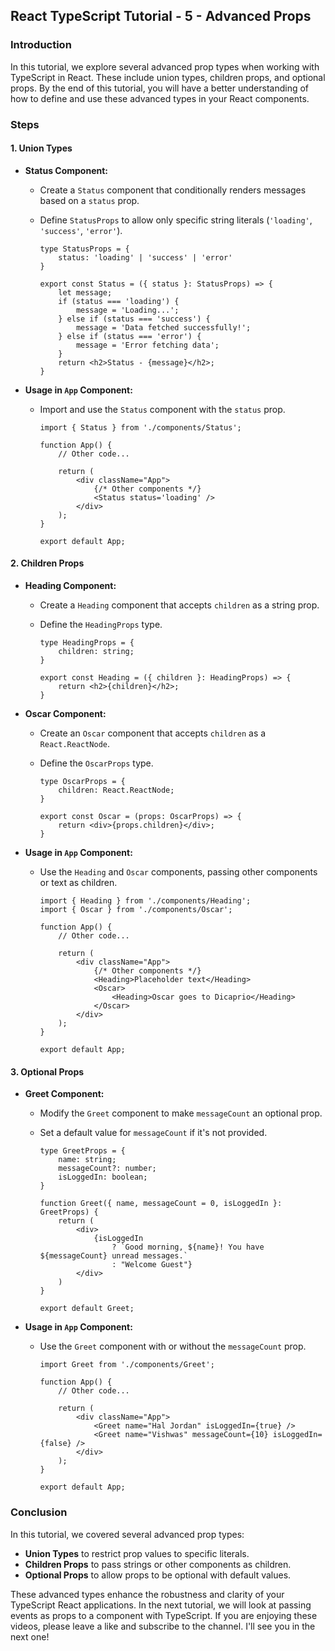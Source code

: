 ## React TypeScript Tutorial - 5 - Advanced Props

### Introduction
In this tutorial, we explore several advanced prop types when working with TypeScript in React. These include union types, children props, and optional props. By the end of this tutorial, you will have a better understanding of how to define and use these advanced types in your React components.

### Steps

#### 1. Union Types

- **Status Component:**
  - Create a `Status` component that conditionally renders messages based on a `status` prop.
  - Define `StatusProps` to allow only specific string literals (`'loading'`, `'success'`, `'error'`).

    ```tsx
    type StatusProps = {
        status: 'loading' | 'success' | 'error'
    }

    export const Status = ({ status }: StatusProps) => {
        let message;
        if (status === 'loading') {
            message = 'Loading...';
        } else if (status === 'success') {
            message = 'Data fetched successfully!';
        } else if (status === 'error') {
            message = 'Error fetching data';
        }
        return <h2>Status - {message}</h2>;
    }
    ```

- **Usage in `App` Component:**
  - Import and use the `Status` component with the `status` prop.
  
    ```tsx
    import { Status } from './components/Status';

    function App() {
        // Other code...

        return (
            <div className="App">
                {/* Other components */}
                <Status status='loading' />
            </div>
        );
    }

    export default App;
    ```

#### 2. Children Props

- **Heading Component:**
  - Create a `Heading` component that accepts `children` as a string prop.
  - Define the `HeadingProps` type.
  
    ```tsx
    type HeadingProps = {
        children: string;
    }

    export const Heading = ({ children }: HeadingProps) => {
        return <h2>{children}</h2>;
    }
    ```

- **Oscar Component:**
  - Create an `Oscar` component that accepts `children` as a `React.ReactNode`.
  - Define the `OscarProps` type.

    ```tsx
    type OscarProps = {
        children: React.ReactNode;
    }

    export const Oscar = (props: OscarProps) => {
        return <div>{props.children}</div>;
    }
    ```

- **Usage in `App` Component:**
  - Use the `Heading` and `Oscar` components, passing other components or text as children.
  
    ```tsx
    import { Heading } from './components/Heading';
    import { Oscar } from './components/Oscar';

    function App() {
        // Other code...

        return (
            <div className="App">
                {/* Other components */}
                <Heading>Placeholder text</Heading>
                <Oscar>
                    <Heading>Oscar goes to Dicaprio</Heading>
                </Oscar>
            </div>
        );
    }

    export default App;
    ```

#### 3. Optional Props

- **Greet Component:**
  - Modify the `Greet` component to make `messageCount` an optional prop.
  - Set a default value for `messageCount` if it's not provided.

    ```tsx
    type GreetProps = {
        name: string;
        messageCount?: number;
        isLoggedIn: boolean;
    }

    function Greet({ name, messageCount = 0, isLoggedIn }: GreetProps) {
        return (
            <div>
                {isLoggedIn 
                    ? `Good morning, ${name}! You have ${messageCount} unread messages.` 
                    : "Welcome Guest"}
            </div>
        )
    }

    export default Greet;
    ```

- **Usage in `App` Component:**
  - Use the `Greet` component with or without the `messageCount` prop.
  
    ```tsx
    import Greet from './components/Greet';

    function App() {
        // Other code...

        return (
            <div className="App">
                <Greet name="Hal Jordan" isLoggedIn={true} />
                <Greet name="Vishwas" messageCount={10} isLoggedIn={false} />
            </div>
        );
    }

    export default App;
    ```

### Conclusion
In this tutorial, we covered several advanced prop types:
- **Union Types** to restrict prop values to specific literals.
- **Children Props** to pass strings or other components as children.
- **Optional Props** to allow props to be optional with default values.

These advanced types enhance the robustness and clarity of your TypeScript React applications. In the next tutorial, we will look at passing events as props to a component with TypeScript. If you are enjoying these videos, please leave a like and subscribe to the channel. I'll see you in the next one!